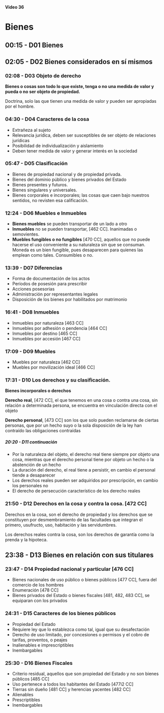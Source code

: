 **Video 36**

# Bienes

## 00:15 - D01 Bienes

## 02:05 - D02 Bienes considerados en sí mismos

### 02:08 - D03 Objeto de derecho

**Bienes o cosas son todo lo que existe, tenga o no una medida de valor y pueda o no ser objeto de propiedad.**

Doctrina, solo las que tienen una medida de valor y pueden ser apropiadas por el hombre.

### 04:30 - D04 Caracteres de la cosa

- Extrañeza al sujeto
- Relevancia jurídica, deben ser susceptibles de ser objeto de relaciones jurídicas
- Posibilidad de individualización y aislamiento
- Deben tener medida de valor y generar interés en la sociedad

### 05:47 - D05 Clasificación

- Bienes de propiedad nacional y de propiedad  privada.
- Bienes del dominio público y bienes privados del Estado
- Bienes presentes y futuros.
- Bienes singulares y universales.
- Bienes corporales e incorporales; las cosas que caen bajo nuestros sentidos, no revisten esa calificación.

### 12:24 - D06 Muebles e Inmuebles

- **Bienes muebles** se pueden transportar de un lado a otro 
- **Inmuebles**  no se pueden transportar, [462 CC]. Inanimadas o semovientes.
- **Muebles fungibles o no fungibles** [470 CC], aquellos que no puede hacerse el uso conveniente a su naturaleza sin que se consuman. Moneda es un bien fungible, pues desaparecen para quienes las emplean como tales. Consumibles o no.

### 13:39 - D07 Diferencias

- Forma de documentación de los actos
- Períodos de posesión para prescribir
- Acciones posesorias
- Administración por representantes legales
- Disposición de los bienes por habilitados por matrimonio

### 16:41 - D08 Inmuebles

- Inmuebles por naturaleza [463 CC]
- Inmuebles por adhesión o pendencia [464 CC]
- Inmuebles por destino [465 CC]
- Inmuebles por accesión [467 CC]

### 17:09 - D09 Muebles

- Muebles por naturaleza [462 CC]
- Muebles por movilización ideal [466 CC]

### 17:31 - D10 Los derechos y su clasificación.

**Bienes incorporales o derechos**

**Derecho real**, [472 CC], el que tenemos en una cosa o contra una cosa, sin relación a determinada persona, se encuentra en vinculación directa con el objeto

**Derecho personal**, [473 CC] son los que solo pueden reclamarse de ciertas personas, que por un hecho suyo o la sola disposición de la ley han contraído las obligaciones contraídas

##### 20:20 - D11 continuación

- Por la naturaleza del objeto, el derecho real tiene siempre por objeto una cosa, mientras que el derecho personal tiene por objeto un hecho o la abstención de un hecho
- La duración del derecho, el real tiene a persistir, en cambio el personal tiende a desaparecer
- Los derechos reales pueden ser adquiridos por prescripción, en cambio los personales no
- El derecho de persecución característico de los derecho reales

### 21:50 - D12 Derechos en la cosa y contra la cosa. [472 CC]

Derechos en la cosa, son el derecho de propiedad y los derechos que se constituyen por desmembramiento de las facultades que integran el primero, usufructo, uso, habitación y las servidumbres.

Los derechos reales contra la cosa, son los derechos de garantía como la prenda y la hipoteca.

## 23:38 - D13 Bienes en relación con sus titulares

### 23:47 - D14 Propiedad nacional y particular [476 CC]

- Bienes nacionales de uso público o bienes públicos [477 CC], fuera del comercio de los hombres 
- Enumeración [478 CC]
- Bienes privados del Estado o bienes fiscales [481, 482, 483 CC], se equiparan con los privados

### 24:31 - D15 Caracteres de los bienes públicos

- Propiedad del Estado
- Requiere ley que lo establezca como tal, igual que su desafectación
- Derecho de uso limitado, por concesiones o permisos y el cobro de tarifas, proventos, o peajes
- Inalienables e imprescriptibles
- Inembargables

### 25:30 - D16 Bienes Fiscales

- Criterio residual, aquellos que son propiedad del Estado y no son bienes públicos [485 CC]
- Uso pertenece a todos los habitantes del Estado [477i2 CC]
- Tierras sin dueño [481 CC] y herencias yacentes [482 CC]
- Alienables 
- Prescriptibles
- Inembargables